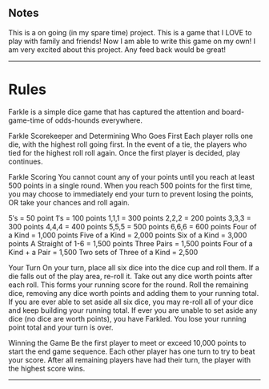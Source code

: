 Notes
----

This is a on going (in my spare time) project.  This is a game that I LOVE to play with family and friends! Now I am able to write this game on my own! I am very excited about this project.
Any feed back would be great!

-----



Rules
===================

Farkle is a simple dice game that has captured the attention and board-game-time of odds-hounds everywhere.

Farkle Scorekeeper and Determining Who Goes First
Each player rolls one die, with the highest roll going first. In the
event of a tie, the players who tied for the highest roll roll again. Once the first
player is decided, play continues.

Farkle Scoring
You cannot count any of your points until you reach at least 500 points in a single round.
When you reach 500 points for the first time, you may choose to immediately end your turn
to prevent losing the points, OR take your chances and roll again.

5′s = 50 point
1′s = 100 points
1,1,1 = 300 points
2,2,2 = 200 points
3,3,3 = 300 points
4,4,4 = 400 points
5,5,5 = 500 points
6,6,6 = 600 points
Four of a Kind = 1,000 points
Five of a Kind = 2,000 points
Six of a Kind = 3,000 points
A Straight of 1-6 = 1,500 points
Three Pairs = 1,500 points
Four of a Kind + a Pair = 1,500
Two sets of Three of a Kind = 2,500

Your Turn
On your turn, place all six dice into the dice cup and roll them. If a die falls out of
the play area, re-roll it. Take out any dice worth points after each roll. This forms
your running score for the round. Roll the remaining dice, removing any dice worth
points and adding them to your running total. If you are ever able to set aside all six
dice, you may re-roll all of your dice and keep building your running total. If ever you
are unable to set aside any dice (no dice are worth points), you have Farkled. You lose
your running point total and your turn is over.

Winning the Game
Be the first player to meet or exceed 10,000 points to start the end game sequence.
Each other player has one turn to try to beat your score. After all remaining players
have had their turn, the player with the highest score wins.

-----------------------------------------------------------------------------------------------------------

